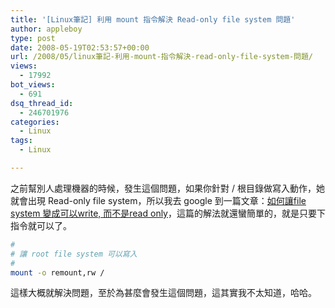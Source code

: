 ```yaml
---
title: '[Linux筆記] 利用 mount 指令解決 Read-only file system 問題'
author: appleboy
type: post
date: 2008-05-19T02:53:57+00:00
url: /2008/05/linux筆記-利用-mount-指令解決-read-only-file-system-問題/
views:
  - 17992
bot_views:
  - 691
dsq_thread_id:
  - 246701976
categories:
  - Linux
tags:
  - Linux

---
```

之前幫別人處理機器的時候，發生這個問題，如果你針對 / 根目錄做寫入動作，她就會出現 Read-only file system，所以我去 google 到一篇文章：[如何讓file system 變成可以write, 而不是read only][1]，這篇的解法就還蠻簡單的，就是只要下指令就可以了。

```bash
#
# 讓 root file system 可以寫入
#
mount -o remount,rw /
```

這樣大概就解決問題，至於為甚麼會發生這個問題，這其實我不太知道，哈哈。

 [1]: http://moto.debian.org.tw/viewtopic.php?p=58706